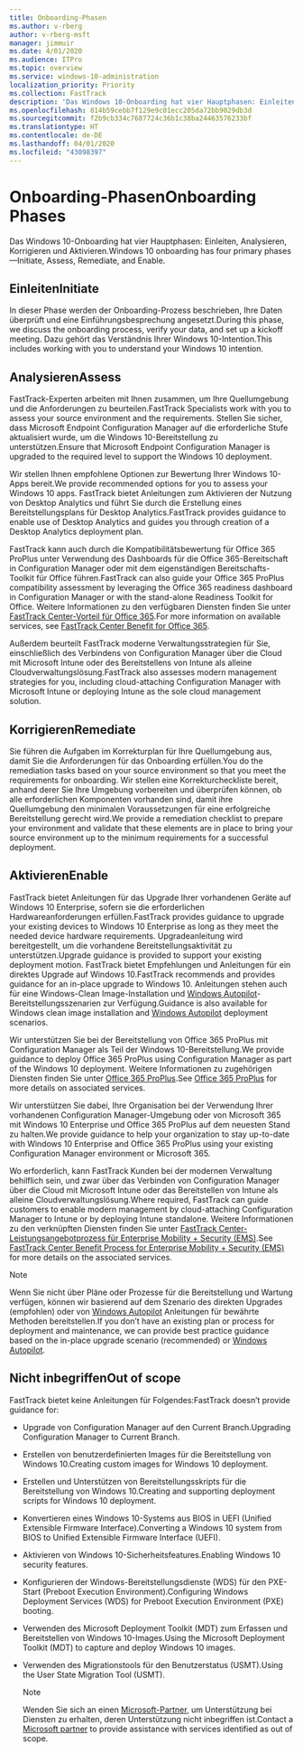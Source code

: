 ```yaml
---
title: Onboarding-Phasen
ms.author: v-rberg
author: v-rberg-msft
manager: jimmuir
ms.date: 4/01/2020
ms.audience: ITPro
ms.topic: overview
ms.service: windows-10-administration
localization_priority: Priority
ms.collection: FastTrack
description: 'Das Windows 10-Onboarding hat vier Hauptphasen: Einleiten, Analysieren, Korrigieren und Aktivieren.'
ms.openlocfilehash: 814b59cebb7f129e9c01ecc205da72bb9029db3d
ms.sourcegitcommit: f2b9cb334c7687724c36b1c38ba24463576233bf
ms.translationtype: HT
ms.contentlocale: de-DE
ms.lasthandoff: 04/01/2020
ms.locfileid: "43098397"
---
```

# <a name="onboarding-phases"></a><span data-ttu-id="05aa9-103">Onboarding-Phasen</span><span class="sxs-lookup"><span data-stu-id="05aa9-103">Onboarding Phases</span></span>

<span data-ttu-id="05aa9-104">Das Windows 10-Onboarding hat vier Hauptphasen: Einleiten, Analysieren, Korrigieren und Aktivieren.</span><span class="sxs-lookup"><span data-stu-id="05aa9-104">Windows 10 onboarding has four primary phases—Initiate, Assess, Remediate, and Enable.</span></span>

## <a name="initiate"></a><span data-ttu-id="05aa9-105">Einleiten</span><span class="sxs-lookup"><span data-stu-id="05aa9-105">Initiate</span></span>

<span data-ttu-id="05aa9-106">In dieser Phase werden der Onboarding-Prozess beschrieben, Ihre Daten überprüft und eine Einführungsbesprechung angesetzt.</span><span class="sxs-lookup"><span data-stu-id="05aa9-106">During this phase, we discuss the onboarding process, verify your data, and set up a kickoff meeting.</span></span> <span data-ttu-id="05aa9-107">Dazu gehört das Verständnis Ihrer Windows 10-Intention.</span><span class="sxs-lookup"><span data-stu-id="05aa9-107">This includes working with you to understand your Windows 10 intention.</span></span>

## <a name="assess"></a><span data-ttu-id="05aa9-108">Analysieren</span><span class="sxs-lookup"><span data-stu-id="05aa9-108">Assess</span></span>

<span data-ttu-id="05aa9-109">FastTrack-Experten arbeiten mit Ihnen zusammen, um Ihre Quellumgebung und die Anforderungen zu beurteilen.</span><span class="sxs-lookup"><span data-stu-id="05aa9-109">FastTrack Specialists work with you to assess your source environment and the requirements.</span></span> <span data-ttu-id="05aa9-110">Stellen Sie sicher, dass Microsoft Endpoint Configuration Manager auf die erforderliche Stufe aktualisiert wurde, um die Windows 10-Bereitstellung zu unterstützen.</span><span class="sxs-lookup"><span data-stu-id="05aa9-110">Ensure that Microsoft Endpoint Configuration Manager is upgraded to the required level to support the Windows 10 deployment.</span></span> 

<span data-ttu-id="05aa9-111">Wir stellen Ihnen empfohlene Optionen zur Bewertung Ihrer Windows 10-Apps bereit.</span><span class="sxs-lookup"><span data-stu-id="05aa9-111">We provide recommended options for you to assess your Windows 10 apps.</span></span> <span data-ttu-id="05aa9-112">FastTrack bietet Anleitungen zum Aktivieren der Nutzung von Desktop Analytics und führt Sie durch die Erstellung eines Bereitstellungsplans für Desktop Analytics.</span><span class="sxs-lookup"><span data-stu-id="05aa9-112">FastTrack provides guidance to enable use of Desktop Analytics and guides you through creation of a Desktop Analytics deployment plan.</span></span>

<span data-ttu-id="05aa9-113">FastTrack kann auch durch die Kompatibilitätsbewertung für Office 365 ProPlus unter Verwendung des Dashboards für die Office 365-Bereitschaft in Configuration Manager oder mit dem eigenständigen Bereitschafts-Toolkit für Office führen.</span><span class="sxs-lookup"><span data-stu-id="05aa9-113">FastTrack can also guide your Office 365 ProPlus compatibility assessment by leveraging the Office 365 readiness dashboard in Configuration Manager or with the stand-alone Readiness Toolkit for Office.</span></span> <span data-ttu-id="05aa9-114">Weitere Informationen zu den verfügbaren Diensten finden Sie unter [FastTrack Center-Vorteil für Office 365](O365-fasttrack-benefit-for-office-365.md).</span><span class="sxs-lookup"><span data-stu-id="05aa9-114">For more information on available services, see [FastTrack Center Benefit for Office 365](O365-fasttrack-benefit-for-office-365.md).</span></span> 

<span data-ttu-id="05aa9-115">Außerdem beurteilt FastTrack moderne Verwaltungsstrategien für Sie, einschließlich des Verbindens von Configuration Manager über die Cloud mit Microsoft Intune oder des Bereitstellens von Intune als alleine Cloudverwaltungslösung.</span><span class="sxs-lookup"><span data-stu-id="05aa9-115">FastTrack also assesses modern management strategies for you, including cloud-attaching Configuration Manager with Microsoft Intune or deploying Intune as the sole cloud management solution.</span></span>

## <a name="remediate"></a><span data-ttu-id="05aa9-116">Korrigieren</span><span class="sxs-lookup"><span data-stu-id="05aa9-116">Remediate</span></span>

<span data-ttu-id="05aa9-117">Sie führen die Aufgaben im Korrekturplan für Ihre Quellumgebung aus, damit Sie die Anforderungen für das Onboarding erfüllen.</span><span class="sxs-lookup"><span data-stu-id="05aa9-117">You do the remediation tasks based on your source environment so that you meet the requirements for onboarding.</span></span> <span data-ttu-id="05aa9-118">Wir stellen eine Korrekturcheckliste bereit, anhand derer Sie Ihre Umgebung vorbereiten und überprüfen können, ob alle erforderlichen Komponenten vorhanden sind, damit ihre Quellumgebung den minimalen Voraussetzungen für eine erfolgreiche Bereitstellung gerecht wird.</span><span class="sxs-lookup"><span data-stu-id="05aa9-118">We provide a remediation checklist to prepare your environment and validate that these elements are in place to bring your source environment up to the minimum requirements for a successful deployment.</span></span> 

## <a name="enable"></a><span data-ttu-id="05aa9-119">Aktivieren</span><span class="sxs-lookup"><span data-stu-id="05aa9-119">Enable</span></span>

<span data-ttu-id="05aa9-120">FastTrack bietet Anleitungen für das Upgrade Ihrer vorhandenen Geräte auf Windows 10 Enterprise, sofern sie die erforderlichen Hardwareanforderungen erfüllen.</span><span class="sxs-lookup"><span data-stu-id="05aa9-120">FastTrack provides guidance to upgrade your existing devices to Windows 10 Enterprise as long as they meet the needed device hardware requirements.</span></span> <span data-ttu-id="05aa9-121">Upgradeanleitung wird bereitgestellt, um die vorhandene Bereitstellungsaktivität zu unterstützen.</span><span class="sxs-lookup"><span data-stu-id="05aa9-121">Upgrade guidance is provided to support your existing deployment motion.</span></span> <span data-ttu-id="05aa9-122">FastTrack bietet Empfehlungen und Anleitungen für ein direktes Upgrade auf Windows 10.</span><span class="sxs-lookup"><span data-stu-id="05aa9-122">FastTrack recommends and provides guidance for an in-place upgrade to Windows 10.</span></span> <span data-ttu-id="05aa9-123">Anleitungen stehen auch für eine Windows-Clean Image-Installation und [Windows Autopilot](EMS-onboarding-phases.md#windows-autopilot)-Bereitstellungsszenarien zur Verfügung.</span><span class="sxs-lookup"><span data-stu-id="05aa9-123">Guidance is also available for Windows clean image installation and [Windows Autopilot](EMS-onboarding-phases.md#windows-autopilot) deployment scenarios.</span></span> 

<span data-ttu-id="05aa9-124">Wir unterstützen Sie bei der Bereitstellung von Office 365 ProPlus mit Configuration Manager als Teil der Windows 10-Bereitstellung.</span><span class="sxs-lookup"><span data-stu-id="05aa9-124">We provide guidance to deploy Office 365 ProPlus using Configuration Manager as part of the Windows 10 deployment.</span></span> <span data-ttu-id="05aa9-125">Weitere Informationen zu zugehörigen Diensten finden Sie unter [Office 365 ProPlus](O365-onboarding-and-migration.md#office-365-proplus).</span><span class="sxs-lookup"><span data-stu-id="05aa9-125">See [Office 365 ProPlus](O365-onboarding-and-migration.md#office-365-proplus) for more details on associated services.</span></span>

<span data-ttu-id="05aa9-126">Wir unterstützen Sie dabei, Ihre Organisation bei der Verwendung Ihrer vorhandenen Configuration Manager-Umgebung oder von Microsoft 365 mit Windows 10 Enterprise und Office 365 ProPlus auf dem neuesten Stand zu halten.</span><span class="sxs-lookup"><span data-stu-id="05aa9-126">We provide guidance to help your organization to stay up-to-date with Windows 10 Enterprise and Office 365 ProPlus using your existing Configuration Manager environment or Microsoft 365.</span></span>

<span data-ttu-id="05aa9-127">Wo erforderlich, kann FastTrack Kunden bei der modernen Verwaltung behilflich sein, und zwar über das Verbinden von Configuration Manager über die Cloud mit Microsoft Intune oder das Bereitstellen von Intune als alleine Cloudverwaltungslösung.</span><span class="sxs-lookup"><span data-stu-id="05aa9-127">Where required, FastTrack can guide customers to enable modern management by cloud-attaching Configuration Manager to Intune or by deploying Intune standalone.</span></span> <span data-ttu-id="05aa9-128">Weitere Informationen zu den verknüpften Diensten finden Sie unter [FastTrack Center-Leistungsangebotprozess für Enterprise Mobility + Security (EMS)](EMS-fasttrack-process.md).</span><span class="sxs-lookup"><span data-stu-id="05aa9-128">See [FastTrack Center Benefit Process for Enterprise Mobility + Security (EMS)](EMS-fasttrack-process.md) for more details on the associated services.</span></span>

> [!NOTE]
> <span data-ttu-id="05aa9-129">Wenn Sie nicht über Pläne oder Prozesse für die Bereitstellung und Wartung verfügen, können wir basierend auf dem Szenario des direkten Upgrades (empfohlen) oder von [Windows Autopilot](EMS-onboarding-phases.md#windows-autopilot) Anleitungen für bewährte Methoden bereitstellen.</span><span class="sxs-lookup"><span data-stu-id="05aa9-129">If you don’t have an existing plan or process for deployment and maintenance, we can provide best practice guidance based on the in-place upgrade scenario (recommended) or [Windows Autopilot](EMS-onboarding-phases.md#windows-autopilot).</span></span>

## <a name="out-of-scope"></a><span data-ttu-id="05aa9-130">Nicht inbegriffen</span><span class="sxs-lookup"><span data-stu-id="05aa9-130">Out of scope</span></span>

<span data-ttu-id="05aa9-131">FastTrack bietet keine Anleitungen für Folgendes:</span><span class="sxs-lookup"><span data-stu-id="05aa9-131">FastTrack doesn’t provide guidance for:</span></span>

- <span data-ttu-id="05aa9-132">Upgrade von Configuration Manager auf den Current Branch.</span><span class="sxs-lookup"><span data-stu-id="05aa9-132">Upgrading Configuration Manager to Current Branch.</span></span>
- <span data-ttu-id="05aa9-133">Erstellen von benutzerdefinierten Images für die Bereitstellung von Windows 10.</span><span class="sxs-lookup"><span data-stu-id="05aa9-133">Creating custom images for Windows 10 deployment.</span></span>
- <span data-ttu-id="05aa9-134">Erstellen und Unterstützen von Bereitstellungsskripts für die Bereitstellung von Windows 10.</span><span class="sxs-lookup"><span data-stu-id="05aa9-134">Creating and supporting deployment scripts for Windows 10 deployment.</span></span>
- <span data-ttu-id="05aa9-135">Konvertieren eines Windows 10-Systems aus BIOS in UEFI (Unified Extensible Firmware Interface).</span><span class="sxs-lookup"><span data-stu-id="05aa9-135">Converting a Windows 10 system from BIOS to Unified Extensible Firmware Interface (UEFI).</span></span>
- <span data-ttu-id="05aa9-136">Aktivieren von Windows 10-Sicherheitsfeatures.</span><span class="sxs-lookup"><span data-stu-id="05aa9-136">Enabling Windows 10 security features.</span></span> 
- <span data-ttu-id="05aa9-137">Konfigurieren der Windows-Bereitstellungsdienste (WDS) für den PXE-Start (Preboot Execution Environment).</span><span class="sxs-lookup"><span data-stu-id="05aa9-137">Configuring Windows Deployment Services (WDS) for Preboot Execution Environment (PXE) booting.</span></span>
- <span data-ttu-id="05aa9-138">Verwenden des Microsoft Deployment Toolkit (MDT) zum Erfassen und Bereitstellen von Windows 10-Images.</span><span class="sxs-lookup"><span data-stu-id="05aa9-138">Using the Microsoft Deployment Toolkit (MDT) to capture and deploy Windows 10 images.</span></span>
- <span data-ttu-id="05aa9-139">Verwenden des Migrationstools für den Benutzerstatus (USMT).</span><span class="sxs-lookup"><span data-stu-id="05aa9-139">Using the User State Migration Tool (USMT).</span></span>

  > [!NOTE]
  > <span data-ttu-id="05aa9-140">Wenden Sie sich an einen [Microsoft-Partner](https://go.microsoft.com/fwlink/?linkid=2080150), um Unterstützung bei Diensten zu erhalten, deren Unterstützung nicht inbegriffen ist.</span><span class="sxs-lookup"><span data-stu-id="05aa9-140">Contact a [Microsoft partner](https://go.microsoft.com/fwlink/?linkid=2080150) to provide assistance with services identified as out of scope.</span></span>

 